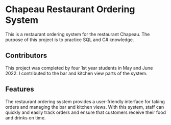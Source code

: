 # Chapeau Restaurant Ordering System
This is a restaurant ordering system for the restaurant Chapeau. The purpose of this project is to practice SQL and C# knowledge.

## Contributors
This project was completed by four 1st year students in May and June 2022. I contributed to the bar and kitchen view parts of the system.

## Features
The restaurant ordering system provides a user-friendly interface for taking orders and managing the bar and kitchen views. With this system, staff can quickly and easily track orders and ensure that customers receive their food and drinks on time. 
